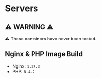 # Servers

## ⚠️ WARNING ⚠️ 

⚠️ These containers have never been tested.

## Nginx & PHP Image Build

- Nginx: `1.27.3`
- PHP: `8.4.2`
